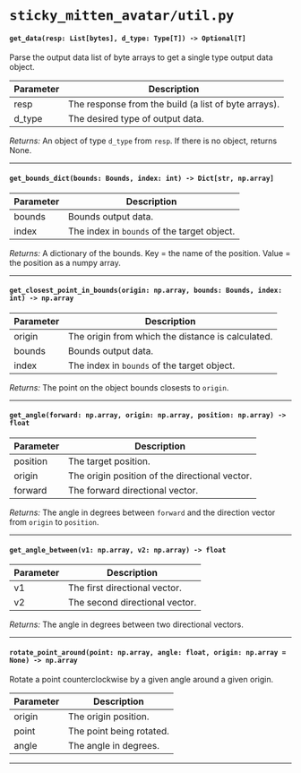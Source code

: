 # `sticky_mitten_avatar/util.py`

#### `get_data(resp: List[bytes], d_type: Type[T]) -> Optional[T]`

Parse the output data list of byte arrays to get a single type output data object.

| Parameter | Description |
| --- | --- |
| resp | The response from the build (a list of byte arrays). |
| d_type | The desired type of output data. |

_Returns:_  An object of type `d_type` from `resp`. If there is no object, returns None.

***

#### `get_bounds_dict(bounds: Bounds, index: int) -> Dict[str, np.array]`


| Parameter | Description |
| --- | --- |
| bounds | Bounds output data. |
| index | The index in `bounds` of the target object. |

_Returns:_  A dictionary of the bounds. Key = the name of the position. Value = the position as a numpy array.

***

#### `get_closest_point_in_bounds(origin: np.array, bounds: Bounds, index: int) -> np.array`


| Parameter | Description |
| --- | --- |
| origin | The origin from which the distance is calculated. |
| bounds | Bounds output data. |
| index | The index in `bounds` of the target object. |

_Returns:_  The point on the object bounds closests to `origin`.

***

#### `get_angle(forward: np.array, origin: np.array, position: np.array) -> float`


| Parameter | Description |
| --- | --- |
| position | The target position. |
| origin | The origin position of the directional vector. |
| forward | The forward directional vector. |

_Returns:_  The angle in degrees between `forward` and the direction vector from `origin` to `position`.

***

#### `get_angle_between(v1: np.array, v2: np.array) -> float`


| Parameter | Description |
| --- | --- |
| v1 | The first directional vector. |
| v2 | The second directional vector. |

_Returns:_  The angle in degrees between two directional vectors.

***

#### `rotate_point_around(point: np.array, angle: float, origin: np.array = None) -> np.array`

Rotate a point counterclockwise by a given angle around a given origin.

| Parameter | Description |
| --- | --- |
| origin | The origin position. |
| point | The point being rotated. |
| angle | The angle in degrees. |

***

